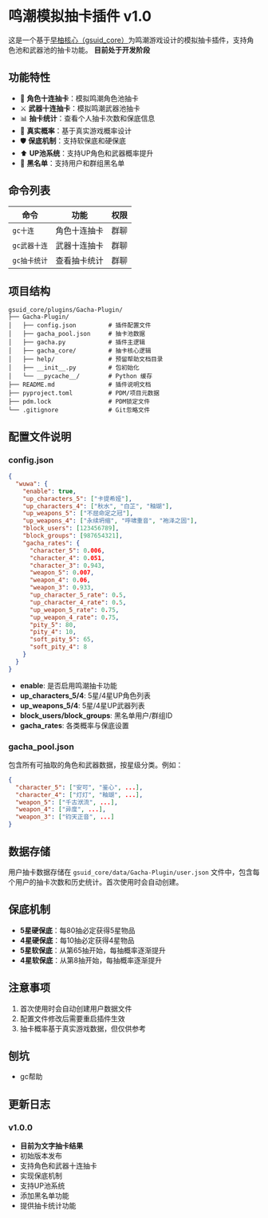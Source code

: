 # 鸣潮模拟抽卡插件 v1.0

这是一个基于[早柚核心（gsuid_core）](https://docs.sayu-bot.com/)为鸣潮游戏设计的模拟抽卡插件，支持角色池和武器池的抽卡功能。
**目前处于开发阶段**

## 功能特性

- 🎯 **角色十连抽卡**：模拟鸣潮角色池抽卡
- ⚔️ **武器十连抽卡**：模拟鸣潮武器池抽卡
- 📊 **抽卡统计**：查看个人抽卡次数和保底信息
- 🎲 **真实概率**：基于真实游戏概率设计
- 🛡️ **保底机制**：支持软保底和硬保底
- ⬆️ **UP池系统**：支持UP角色和武器概率提升
- 🚫 **黑名单**：支持用户和群组黑名单

## 命令列表

| 命令       | 功能           | 权限 |
|------------|----------------|------|
| `gc十连`     | 角色十连抽卡   | 群聊 |
| `gc武器十连` | 武器十连抽卡   | 群聊 |
| `gc抽卡统计` | 查看抽卡统计   | 群聊 |

## 项目结构

```
gsuid_core/plugins/Gacha-Plugin/
├── Gacha-Plugin/
│   ├── config.json         # 插件配置文件
│   ├── gacha_pool.json     # 抽卡池数据
│   ├── gacha.py            # 插件主逻辑
│   ├── gacha_core/         # 抽卡核心逻辑
│   ├── help/               # 预留帮助文档目录
│   ├── __init__.py         # 包初始化
│   └── __pycache__/        # Python 缓存
├── README.md               # 插件说明文档
├── pyproject.toml          # PDM/项目元数据
├── pdm.lock                # PDM锁定文件
└── .gitignore              # Git忽略文件
```

## 配置文件说明

### config.json

```json
{
  "wuwa": {
    "enable": true,
    "up_characters_5": ["卡提希娅"],
    "up_characters_4": ["秋水", "白芷", "釉瑚"],
    "up_weapons_5": ["不屈命定之冠"],
    "up_weapons_4": ["永续坍缩", "呼啸重音", "袍泽之固"],
    "block_users": [123456789],
    "block_groups": [987654321],
    "gacha_rates": {
      "character_5": 0.006,
      "character_4": 0.051,
      "character_3": 0.943,
      "weapon_5": 0.007,
      "weapon_4": 0.06,
      "weapon_3": 0.933,
      "up_character_5_rate": 0.5,
      "up_character_4_rate": 0.5,
      "up_weapon_5_rate": 0.75,
      "up_weapon_4_rate": 0.75,
      "pity_5": 80,
      "pity_4": 10,
      "soft_pity_5": 65,
      "soft_pity_4": 8
    }
  }
}
```
- **enable**: 是否启用鸣潮抽卡功能
- **up_characters_5/4**: 5星/4星UP角色列表
- **up_weapons_5/4**: 5星/4星UP武器列表
- **block_users/block_groups**: 黑名单用户/群组ID
- **gacha_rates**: 各类概率与保底设置

### gacha_pool.json

包含所有可抽取的角色和武器数据，按星级分类。例如：

```json
{
  "character_5": ["安可", "鉴心", ...],
  "character_4": ["灯灯", "釉瑚", ...],
  "weapon_5": ["千古洑流", ...],
  "weapon_4": ["异度", ...],
  "weapon_3": ["钧天正音", ...]
}
```

## 数据存储

用户抽卡数据存储在 `gsuid_core/data/Gacha-Plugin/user.json` 文件中，包含每个用户的抽卡次数和历史统计。首次使用时会自动创建。

## 保底机制

- **5星硬保底**：每80抽必定获得5星物品
- **4星硬保底**：每10抽必定获得4星物品
- **5星软保底**：从第65抽开始，每抽概率逐渐提升
- **4星软保底**：从第8抽开始，每抽概率逐渐提升

## 注意事项

1. 首次使用时会自动创建用户数据文件
2. 配置文件修改后需要重启插件生效
3. 抽卡概率基于真实游戏数据，但仅供参考

## 刨坑
- gc帮助

## 更新日志

### v1.0.0
- **目前为文字抽卡结果**
- 初始版本发布
- 支持角色和武器十连抽卡
- 实现保底机制
- 支持UP池系统
- 添加黑名单功能
- 提供抽卡统计功能 
